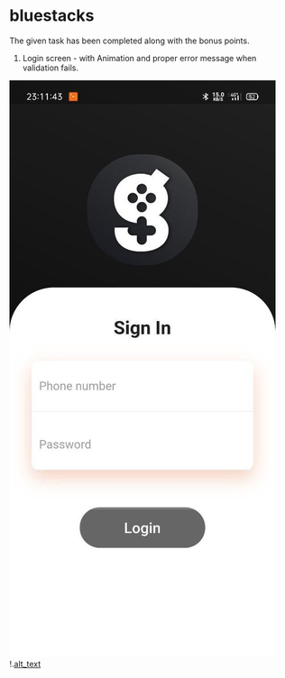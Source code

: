 # bluestacks
The given task has been completed along with the bonus points.

1. Login screen - with Animation and proper error message when validation fails.


![alt text](https://github.com/iamgopalgaur/bluestacks/blob/main/screenshots/photo_2021-09-12_23-15-03.jpg)!.[alt_text](https://github.com/iamgopalgaur/bluestacks/blob/main/screenshots/photo_2021-09-12_23-15-07.jpg)

